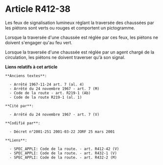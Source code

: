 # Article R412-38

Les feux de signalisation lumineux réglant la traversée des chaussées par les piétons sont verts ou rouges et comportent un
pictogramme.

Lorsque la traversée d'une chaussée est réglée par ces feux, les piétons ne doivent s'engager qu'au feu vert.

Lorsque la traversée d'une chaussée est réglée par un agent chargé de la circulation, les piétons ne doivent traverser qu'à
son signal.

**Liens relatifs à cet article**

	**Anciens textes**:

	  - Arrêté 1967-11-24 art. 7 (al. 4)
	  - Arrêté du 24 novembre 1967 - art. 7 (M)
	  - Code de la route - art. R219-1 (Ab)
	  - Code de la route R219-1 (al. 1)

	**Cité par**:

	  - Arrêté du 24 novembre 1967 - art. 7 (V)

	**Codifié par**:

	  - Décret n°2001-251 2001-03-22 JORF 25 mars 2001

	**Liens**:

	  - SPEC_APPLI: Code de la route. - art. R412-42 (V)
	  - SPEC_APPLI: Code de la route. - art. R432-1 (V)
	  - SPEC_APPLI: Code de la route. - art. R432-2 (M)

